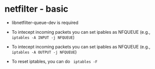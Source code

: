 # netfilter - basic

- libnetfilter-queue-dev is required 

- To intecept incoming packets you can set ipables as NFQUEUE (e.g., ` iptables -A INPUT -j NFQUEUE`)
- To intecept incoming packets you can set ipables as NFQUEUE (e.g., ` iptables -A OUTPUT -j NFQUEUE`)
- To reset iptables, you can do ` iptables -F` 